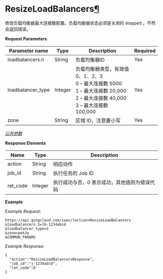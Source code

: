 ---
---

# ResizeLoadBalancers[¶](#resizeloadbalancers "永久链接至标题")

修改负载均衡器最大连接数配置。负载均衡器状态必须是关闭的 stopped ，不然会返回错误。

**Request Parameters**

| Parameter name | Type | Description | Required |
| --- | --- | --- | --- |
| loadbalancers.n | String | 负载均衡器ID | Yes |
| loadbalancer_type | Integer | 负载均衡器类型，有效值 0、1、2、3<br/>0 – 最大连接数 5000<br/>1 – 最大连接数 20,000<br/>2 – 最大连接数 40,000<br/>3 – 最大连接数 100,000 | Yes |
| zone | String | 区域 ID，注意要小写 | Yes |

[_公共参数_](../../common/parameters.html#api-common-parameters)

**Response Elements**

| Name | Type | Description |
| --- | --- | --- |
| action | String | 响应动作 |
| job_id | String | 执行任务的 Job ID |
| ret_code | Integer | 执行成功与否，0 表示成功，其他值则为错误代码 |

**Example**

_Example Request_:

```
https://api.qingcloud.com/iaas/?action=ResizeLoadBalancers
&loadbalancers.1=lb-1234abcd
&loadbalancer_type=2
&zone=pek3a
&COMMON_PARAMS
```

_Example Response_:

```
{
  "action":"ResizeLoadBalancersResponse",
  "job_id":"j-1234abcd",
  "ret_code":0
}
```
